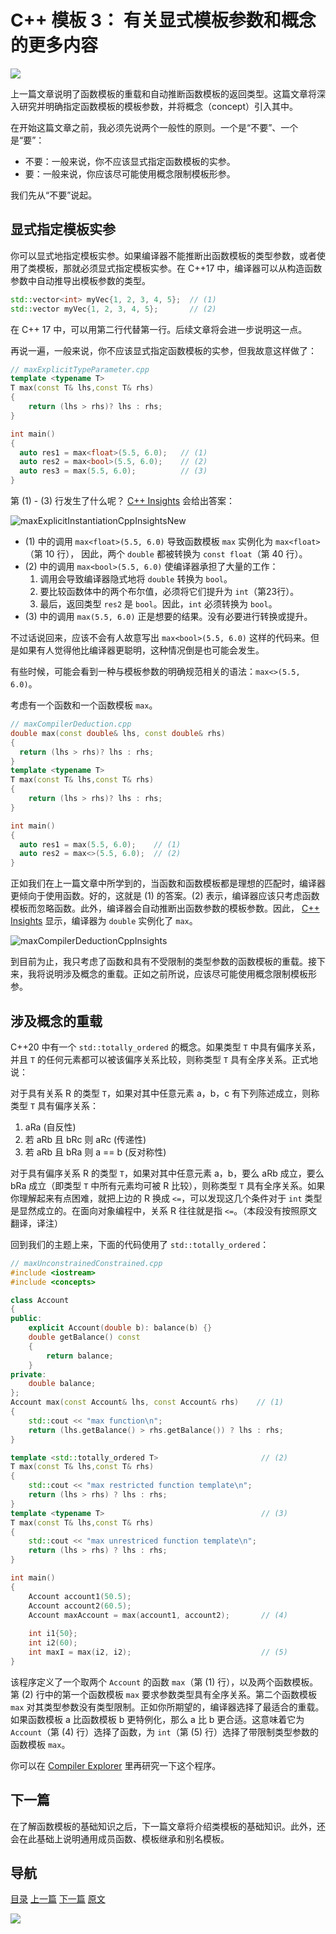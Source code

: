 # C++ 模板 3： 有关显式模板参数和概念的更多内容

![](img/模板2.png)

上一篇文章说明了函数模板的重载和自动推断函数模板的返回类型。这篇文章将深入研究并明确指定函数模板的模板参数，并将概念（concept）引入其中。

在开始这篇文章之前，我必须先说两个一般性的原则。一个是“不要”、一个是“要”：

* 不要：一般来说，你不应该显式指定函数模板的实参。
* 要：一般来说，你应该尽可能使用概念限制模板形参。

我们先从“不要”说起。

## 显式指定模板实参

你可以显式地指定模板实参。如果编译器不能推断出函数模板的类型参数，或者使用了类模板，那就必须显式指定模板实参。在 C++17 中，编译器可以从构造函数参数中自动推导出模板参数的类型。 

```C++
std::vector<int> myVec{1, 2, 3, 4, 5};  // (1)
std::vector myVec{1, 2, 3, 4, 5};       // (2)
```

在 C++ 17 中，可以用第二行代替第一行。后续文章将会进一步说明这一点。

再说一遍，一般来说，你不应该显式指定函数模板的实参，但我故意这样做了：

```C++
// maxExplicitTypeParameter.cpp
template <typename T>
T max(const T& lhs,const T& rhs)
{
    return (lhs > rhs)? lhs : rhs;
}

int main()
{
  auto res1 = max<float>(5.5, 6.0);   // (1)
  auto res2 = max<bool>(5.5, 6.0);    // (2)
  auto res3 = max(5.5, 6.0);          // (3)
}
```

 第 (1) - (3) 行发生了什么呢？ [C++ Insights](https://cppinsights.io/lnk?code=Ly8gbWF4RXhwbGljaXRUeXBlUGFyYW1ldGVyLmNwcAoKdGVtcGxhdGUgPHR5cGVuYW1lIFQ+ClQgbWF4KFQgbGhzLFQgcmhzKSB7CiAgICByZXR1cm4gKGxocyA+IHJocyk/IGxocyA6IHJoczsKfQoKaW50IG1haW4oKSB7CiAgCiAgYXV0byByZXMxID0gbWF4PGZsb2F0Pig1LjUsIDYuMCk7CiAgYXV0byByZXN0MiA9IG1heDxib29sPig1LjUsIDYuMCk7CiAgYXV0byByZXMzID0gbWF4KDUuNSwgNi4wKTsKICAKfQ==&insightsOptions=cpp11&std=cpp11&rev=1.0) 会给出答案：

 ![maxExplicitInstantiationCppInsightsNew](img/maxExplicitInstantiationCppInsightsNew.png) 

- (1) 中的调用 `max<float>(5.5, 6.0)` 导致函数模板 `max` 实例化为 `max<float>`（第 10 行）， 因此，两个 `double` 都被转换为 `const float`（第 40 行）。 
- (2) 中的调用 `max<bool>(5.5, 6.0)` 使编译器承担了大量的工作：
  1. 调用会导致编译器隐式地将 `double` 转换为 `bool`。
  2. 要比较函数体中的两个布尔值，必须将它们提升为 `int`（第23行）。
  3. 最后，返回类型 `res2` 是 `bool`。因此，`int` 必须转换为 `bool`。
- (3) 中的调用 `max(5.5, 6.0)` 正是想要的结果。没有必要进行转换或提升。

不过话说回来，应该不会有人故意写出 `max<bool>(5.5, 6.0)` 这样的代码来。但是如果有人觉得他比编译器更聪明，这种情况倒是也可能会发生。

有些时候，可能会看到一种与模板参数的明确规范相关的语法：`max<>(5.5, 6.0)`。

考虑有一个函数和一个函数模板 `max`。

```C++
// maxCompilerDeduction.cpp
double max(const double& lhs, const double& rhs)
{
  return (lhs > rhs)? lhs : rhs;
}
template <typename T>
T max(const T& lhs,const T& rhs)
{
    return (lhs > rhs)? lhs : rhs;
}

int main()
{
  auto res1 = max(5.5, 6.0);    // (1)
  auto res2 = max<>(5.5, 6.0);  // (2)
}
```

正如我们在上一篇文章中所学到的，当函数和函数模板都是理想的匹配时，编译器更倾向于使用函数。好的，这就是 (1) 的答案。(2) 表示，编译器应该只考虑函数模板而忽略函数。此外，编译器会自动推断出函数参数的模板参数。因此， [C++ Insights](https://cppinsights.io/lnk?code=Ly8gbWF4Q29tcGlsZXJEZWR1Y3Rpb24uY3BwCgpkb3VibGUgbWF4KGNvbnN0IGRvdWJsZSYgbGhzLCBjb25zdCBkb3VibGUmIHJocykgewogIHJldHVybiAobGhzID4gcmhzKT8gbGhzIDogcmhzOwp9Cgp0ZW1wbGF0ZSA8dHlwZW5hbWUgVD4KVCBtYXgoY29uc3QgVCYgbGhzLGNvbnN0IFQmIHJocykgewogICAgcmV0dXJuIChsaHMgPiByaHMpPyBsaHMgOiByaHM7Cn0KCmludCBtYWluKCkgewogIAogIGF1dG8gcmVzMSA9IG1heCg1LjUsIDYuMCk7CiAgYXV0byByZXMyID0gbWF4PD4oNS41LCA2LjApOwogIAp9&insightsOptions=cpp11&std=cpp11&rev=1.0) 显示，编译器为 `double` 实例化了 `max`。

 ![maxCompilerDeductionCppInsights](img/maxCompilerDeductionCppInsights.png) 

到目前为止，我只考虑了函数和具有不受限制的类型参数的函数模板的重载。接下来，我将说明涉及概念的重载。正如之前所说，应该尽可能使用概念限制模板形参。

## 涉及概念的重载

C++20 中有一个 `std::totally_ordered` 的概念。如果类型 `T` 中具有偏序关系，并且 `T` 的任何元素都可以被该偏序关系比较，则称类型 `T` 具有全序关系。正式地说：

对于具有关系 R 的类型 `T`，如果对其中任意元素 a，b，c 有下列陈述成立，则称类型 `T` 具有偏序关系：

1. aRa (自反性)
2. 若 aRb 且 bRc 则 aRc (传递性)
3. 若 aRb 且 bRa 则 a == b (反对称性)

对于具有偏序关系 R 的类型 `T`，如果对其中任意元素 a，b，要么 aRb 成立，要么 bRa 成立（即类型 `T` 中所有元素均可被 R 比较），则称类型 `T` 具有全序关系。如果你理解起来有点困难，就把上边的 R 换成 `<=`，可以发现这几个条件对于 `int` 类型是显然成立的。在面向对象编程中，关系 R 往往就是指 `<=`。（本段没有按照原文翻译，译注）

回到我们的主题上来，下面的代码使用了 `std::totally_ordered`：

```C++
// maxUnconstrainedConstrained.cpp
#include <iostream>
#include <concepts>

class Account
{
public:
    explicit Account(double b): balance(b) {}
    double getBalance() const
    { 
        return balance;
    }
private:
    double balance;
};
Account max(const Account& lhs, const Account& rhs)    // (1)
{
    std::cout << "max function\n";
    return (lhs.getBalance() > rhs.getBalance()) ? lhs : rhs;
}

template <std::totally_ordered T>                       // (2)
T max(const T& lhs,const T& rhs)
{                     
    std::cout << "max restricted function template\n";
    return (lhs > rhs) ? lhs : rhs;
}
template <typename T>                                   // (3)
T max(const T& lhs,const T& rhs)
{                   
    std::cout << "max unrestriced function template\n";
    return (lhs > rhs) ? lhs : rhs;
}

int main()
{
    Account account1(50.5);
    Account account2(60.5);
    Account maxAccount = max(account1, account2);       // (4)
  
    int i1{50};
    int i2(60);
    int maxI = max(i2, i2);                             // (5)
}
```

该程序定义了一个取两个 `Account` 的函数 `max`（第 (1) 行），以及两个函数模板。第 (2) 行中的第一个函数模板 `max` 要求参数类型具有全序关系。第二个函数模板 `max` 对其类型参数没有类型限制。正如你所期望的，编译器选择了最适合的重载。如果函数模板 a 比函数模板 b 更特例化，那么 a 比 b 更合适。这意味着它为 `Account`（第 (4) 行）选择了函数，为 `int`（第 (5) 行）选择了带限制类型参数的函数模板 `max`。

 你可以在 [Compiler Explorer](https://godbolt.org/z/4ThvMqbz4) 里再研究一下这个程序。 

## 下一篇

在了解函数模板的基础知识之后，下一篇文章将介绍类模板的基础知识。此外，还会在此基础上说明通用成员函数、模板继承和别名模板。

## 导航

[目录](https://github.com/yqZhang4480/TranslateBlogs/blob/master/CPP_Templates/目录.md)	[上一篇](https://github.com/yqZhang4480/TranslateBlogs/blob/master/CPP_Templates/模板2.md)	[下一篇](https://github.com/yqZhang4480/TranslateBlogs/blob/master/CPP_Templates/模板4.md)	[原文](http://www.modernescpp.com/index.php/function-templates-more-details)

![](./img/tail.png)